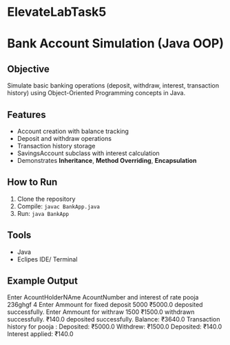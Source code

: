 # ElevateLabTask5

# Bank Account Simulation (Java OOP)

## Objective
Simulate basic banking operations (deposit, withdraw, interest, transaction history) using Object-Oriented Programming concepts in Java.

## Features
- Account creation with balance tracking
- Deposit and withdraw operations
- Transaction history storage
- SavingsAccount subclass with interest calculation
- Demonstrates **Inheritance**, **Method Overriding**, **Encapsulation**

## How to Run
1. Clone the repository
2. Compile: `javac BankApp.java`
3. Run: `java BankApp`

## Tools
- Java
- Eclipes IDE/ Terminal

## Example Output
 Enter AcountHolderNAme  AcountNumber  and interest of rate 
pooja 
236ghgf
4
Enter Ammount for fixed  deposit 
5000
₹5000.0 deposited successfully.
Enter Ammount for withraw 
1500
₹1500.0 withdrawn successfully.
₹140.0 deposited successfully.
Balance: ₹3640.0
Transaction history for pooja :
Deposited: ₹5000.0
Withdrew: ₹1500.0
Deposited: ₹140.0
Interest applied: ₹140.0
